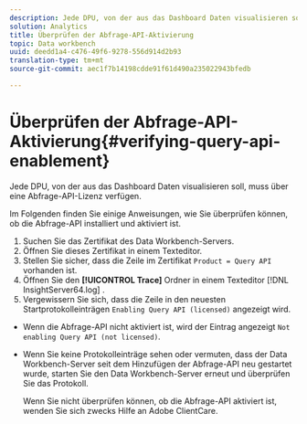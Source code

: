 ```yaml
---
description: Jede DPU, von der aus das Dashboard Daten visualisieren soll, muss über eine Abfrage-API-Lizenz verfügen.
solution: Analytics
title: Überprüfen der Abfrage-API-Aktivierung
topic: Data workbench
uuid: deedd1a4-c476-49f6-9278-556d914d2b93
translation-type: tm+mt
source-git-commit: aec1f7b14198cdde91f61d490a235022943bfedb

---
```



# Überprüfen der Abfrage-API-Aktivierung{#verifying-query-api-enablement}

Jede DPU, von der aus das Dashboard Daten visualisieren soll, muss über eine Abfrage-API-Lizenz verfügen.

Im Folgenden finden Sie einige Anweisungen, wie Sie überprüfen können, ob die Abfrage-API installiert und aktiviert ist.

1. Suchen Sie das Zertifikat des Data Workbench-Servers.
1. Öffnen Sie dieses Zertifikat in einem Texteditor.
1. Stellen Sie sicher, dass die Zeile im Zertifikat `Product = Query API` vorhanden ist.
1. Öffnen Sie den **[!UICONTROL Trace]** Ordner in einem Texteditor [!DNL InsightServer64.log] .
1. Vergewissern Sie sich, dass die Zeile in den neuesten Startprotokolleinträgen `Enabling Query API (licensed)` angezeigt wird.

* Wenn die Abfrage-API nicht aktiviert ist, wird der Eintrag angezeigt `Not enabling Query API (not licensed)`.
* Wenn Sie keine Protokolleinträge sehen oder vermuten, dass der Data Workbench-Server seit dem Hinzufügen der Abfrage-API neu gestartet wurde, starten Sie den Data Workbench-Server erneut und überprüfen Sie das Protokoll.

   Wenn Sie nicht überprüfen können, ob die Abfrage-API aktiviert ist, wenden Sie sich zwecks Hilfe an Adobe ClientCare.
